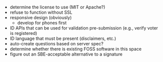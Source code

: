 * determine the license to use (MIT or Apache?)
* refuse to function without SSL
* responsive design (obviously)
  * develop for phones first
* ID APIs that can be used for validation pre-submission (e.g., verify voter is registered)
* ID language that must be present (disclaimers, etc.)
* auto-create questions based on server spec?
* determine whether there is existing FOSS software in this space
* figure out an SBE-acceptable alternative to a signature
